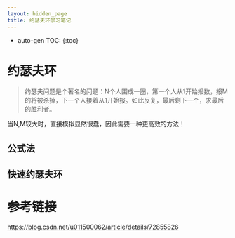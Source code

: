 ```yaml
---
layout: hidden_page
title: 约瑟夫环学习笔记
---
```


* auto-gen TOC:
{:toc}
# 约瑟夫环

>   约瑟夫问题是个著名的问题：N个人围成一圈，第一个人从1开始报数，报M的将被杀掉，下一个人接着从1开始报。如此反复，最后剩下一个，求最后的胜利者。 



当N,M较大时，直接模拟显然很蠢，因此需要一种更高效的方法！



## 公式法



## 快速约瑟夫环



# 参考链接

https://blog.csdn.net/u011500062/article/details/72855826